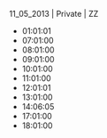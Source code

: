 11_05_2013 | Private | ZZ 
* 01:01:01
* 07:01:00
* 08:01:00
* 09:01:00
* 10:01:00
* 11:01:00
* 12:01:01
* 13:01:00
* 14:06:05
* 17:01:00
* 18:01:00
